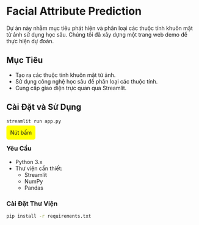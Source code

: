 # Facial Attribute Prediction

Dự án này nhằm mục tiêu phát hiện và phân loại các thuộc tính khuôn mặt từ ảnh sử dụng học sâu. Chúng tôi đã xây dựng một trang web demo để thực hiện dự đoán.

## Mục Tiêu

- Tạo ra các thuộc tính khuôn mặt từ ảnh.
- Sử dụng công nghệ học sâu để phân loại các thuộc tính.
- Cung cấp giao diện trực quan qua Streamlit.

## Cài Đặt và Sử Dụng 
```bash
streamlit run app.py
```
<a href="https://webpfds.onrender.com" style="background-color: yellow; padding: 10px; border-radius: 5px; text-decoration: none;">Nút bấm</a>


### Yêu Cầu

- Python 3.x
- Thư viện cần thiết:
  - Streamlit
  - NumPy
  - Pandas

### Cài Đặt Thư Viện

```bash
pip install -r requirements.txt
